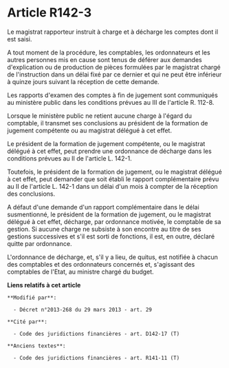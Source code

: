 # Article R142-3

Le magistrat rapporteur instruit à charge et à décharge les comptes dont il est saisi.

A tout moment de la procédure, les comptables, les ordonnateurs et les autres personnes mis en cause sont tenus de déférer
aux demandes d'explication ou de production de pièces formulées par le magistrat chargé de l'instruction dans un délai fixé
par ce dernier et qui ne peut être inférieur à quinze jours suivant la réception de cette demande. 

Les rapports d'examen des comptes à fin de jugement sont communiqués au ministère public dans les conditions prévues au III
de l'article R. 112-8. 

Lorsque le ministère public ne retient aucune charge à l'égard du comptable, il transmet ses conclusions au président de la
formation de jugement compétente ou au magistrat délégué à cet effet. 

Le président de la formation de jugement compétente, ou le magistrat délégué à cet effet, peut prendre une ordonnance de
décharge dans les conditions prévues au II de l'article L. 142-1. 

Toutefois, le président de la formation de jugement, ou le magistrat délégué à cet effet, peut demander que soit établi le
rapport complémentaire prévu au II de l'article L. 142-1 dans un délai d'un mois à compter de la réception des conclusions.

A défaut d'une demande d'un rapport complémentaire dans le délai susmentionné, le président de la formation de jugement, ou
le magistrat délégué à cet effet, décharge, par ordonnance motivée, le comptable de sa gestion. Si aucune charge ne subsiste
à son encontre au titre de ses gestions successives et s'il est sorti de fonctions, il est, en outre, déclaré quitte par
ordonnance.

L'ordonnance de décharge, et, s'il y a lieu, de quitus, est notifiée à chacun des comptables et des ordonnateurs concernés
et, s'agissant des comptables de l'Etat, au ministre chargé du budget.

**Liens relatifs à cet article**

	**Modifié par**:

	  - Décret n°2013-268 du 29 mars 2013 - art. 29

	**Cité par**:

	  - Code des juridictions financières - art. D142-17 (T)

	**Anciens textes**:

	  - Code des juridictions financières - art. R141-11 (T)
